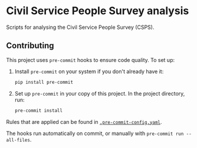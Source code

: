 # Civil Service People Survey analysis

Scripts for analysing the Civil Service People Survey (CSPS).

## Contributing

This project uses `pre-commit` hooks to ensure code quality. To set up:

1. Install `pre-commit` on your system if you don't already have it:

    ```bash
    pip install pre-commit
    ```

1. Set up `pre-commit` in your copy of this project. In the project directory, run:
    ```bash
    pre-commit install
    ```

Rules that are applied can be found in [`.pre-commit-config.yaml`](.pre-commit-config.yaml).

The hooks run automatically on commit, or manually with `pre-commit run --all-files`.

